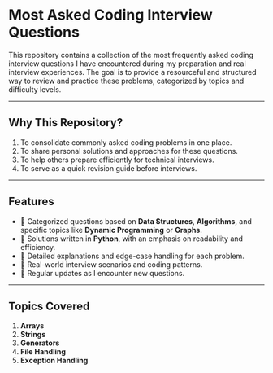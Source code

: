 # Most Asked Coding Interview Questions

This repository contains a collection of the most frequently asked coding interview questions I have encountered during my preparation and real interview experiences. The goal is to provide a resourceful and structured way to review and practice these problems, categorized by topics and difficulty levels.

---

## **Why This Repository?**

1. To consolidate commonly asked coding problems in one place.
2. To share personal solutions and approaches for these questions.
3. To help others prepare efficiently for technical interviews.
4. To serve as a quick revision guide before interviews.

---

## **Features**

- 🔹 Categorized questions based on **Data Structures**, **Algorithms**, and specific topics like **Dynamic Programming** or **Graphs**.
- 🔹 Solutions written in **Python**, with an emphasis on readability and efficiency.
- 🔹 Detailed explanations and edge-case handling for each problem.
- 🔹 Real-world interview scenarios and coding patterns.
- 🔹 Regular updates as I encounter new questions.

---

## **Topics Covered**

1. **Arrays**
2. **Strings**
3. **Generators**
4. **File Handling**
5. **Exception Handling**
